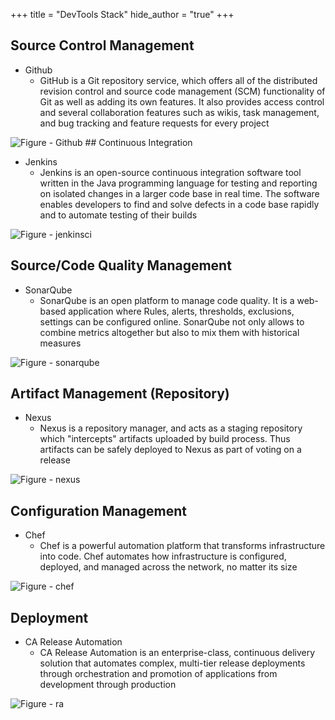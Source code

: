+++
title = "DevTools Stack"
hide_author = "true"
+++


## Source Control Management
* Github
  *  GitHub is a Git repository service, which offers all of the distributed revision control and source code management (SCM) functionality of Git as well as adding its own features. It also provides access control and several collaboration features such as wikis, task management, and bug tracking and feature requests for every project
<img style="max-width: 70%" src="/Assets/Images/github.png" alt="Figure - Github" />
## Continuous Integration

* Jenkins
  * Jenkins is an open-source continuous integration software tool written in the Java programming language for testing and reporting on isolated changes in a larger code base in real time. The software enables developers to find and solve defects in a code base rapidly and to automate testing of their builds
<img style="max-width: 70%" src="/Assets/Images/jenkinsci.png" alt="Figure - jenkinsci" />

## Source/Code Quality Management

* SonarQube
  * SonarQube is an open platform to manage code quality. It is a web-based application where Rules, alerts, thresholds, exclusions, settings can be configured online. SonarQube not only allows to combine metrics altogether but also to mix them with historical measures
<img style="max-width: 70%" src="/Assets/Images/sonarqube.png" alt="Figure - sonarqube" />
  
## Artifact Management (Repository)

* Nexus
  * Nexus is a repository manager, and acts as a staging repository which "intercepts" artifacts uploaded by build process. Thus artifacts can be safely deployed to Nexus as part of voting on a release
<img style="max-width: 70%" src="/Assets/Images/nexus.png" alt="Figure - nexus" />

## Configuration Management

* Chef
  * Chef is a powerful automation platform that transforms infrastructure into code. Chef automates how infrastructure is configured, deployed, and managed across the network, no matter its size
<img style="max-width: 70%" src="/Assets/Images/chef.png" alt="Figure - chef" />

## Deployment

* CA Release Automation
  * CA Release Automation is an enterprise-class, continuous delivery solution that automates complex, multi-tier release deployments through orchestration and promotion of applications from development through production
<img style="max-width: 70%" src="/Assets/Images/ra.png" alt="Figure - ra" />
